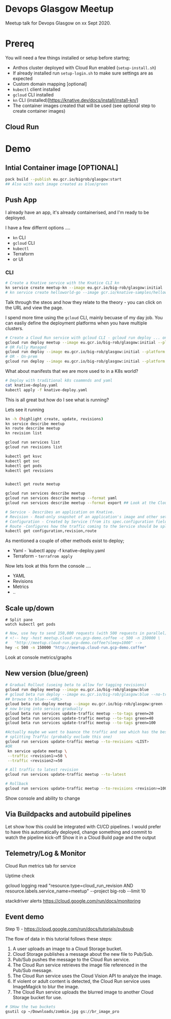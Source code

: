 # Devops Glasgow Meetup

Meetup talk for Devops Glasgow on xx Sept 2020.


# Prereq

You will need a few things installed or setup before startng;

* Anthos cluster deployed with Cloud Run enabled (`setup-install.sh`)
* If already installed run `setup-login.sh` to make sure settings are as expected
* Custom domain mapping [optional]
* `kubectl` client installed
* `gcloud` CLI installed 
* `kn` CLI (installed)[https://knative.dev/docs/install/install-kn/] 
* The container images created that will be used (see optional step to create container images)


## Cloud Run

# Demo

## Intial Container image [OPTIONAL]

```bash
pack build --publish eu.gcr.io/bigrob/glasgow:start
## Also with each image created as blue/green
```

## Push App

I already have an app, it's already containerised, and I'm ready to be deployed.

I have a few differnt options ....
* `kn` CLI
* `gcloud` CLI
* `kubectl`
* Terraform
* or UI 

### CLI

```bash
# Create a Knative service with the Knatice CLI kn
kn service create meetup-kn --image eu.gcr.io/big-rob/glasgow:initial
# kn service create helloworld-go --image gcr.io/knative-samples/helloworld-go --env TARGET="Go Sample v1"
```
Talk through the steos and how they relate to the theory - you can click on the URL and view the page. 

I spend more time using the `gcloud` CLI, mainly becuase of my day job. You can easliy define the deployment platforms when you have multiple clusters.

```bash
# Create a Cloud Run service with gcloud CLI - gcloud run deploy ... on Anthos
gcloud run deploy meetup --image eu.gcr.io/big-rob/glasgow:initial --platform gke 
# OR Fully Managed
gcloud run deploy --image eu.gcr.io/big-rob/glasgow:initial --platform managed
# OR - On-prem
gcloud run deploy --image eu.gcr.io/big-rob/glasgow:initial --platform kubernetes
```

What about manifests that we are more used to in a K8s world?

```bash
# Deploy with traditional k8s coammnds and yaml
cat knative-deploy.yaml
kubectl apply -f knative-deploy.yaml
```

This is all great but how do I see what is running?

Lets see it running

```bash
kn -h (highlight create, update, revisions)
kn service describe meetup
kn route describe meetup
kn revision list

gcloud run services list
gcloud run revisions list

kubectl get ksvc
kubectl get svc
kubectl get pods
kubectl get revisions


kubectl get route meetup 

gcloud run services describe meetup
gcloud run services describe meetup --format yaml
gcloud run services describe meetup --format export ## Look at the Cloud Run Console

```

```bash
# Service - Describes an application on Knative.
# Revision - Read-only snapshot of an application's image and other settings (created by Configuration).
# Configuration - Created by Service (from its spec.configuration field). It creates a new Revision when the revisionTemplate field changes.
# Route -Configures how the traffic coming to the Service should be split between Revisions.
kubectl get configuration,revision,route
```

As mentioned a couple of other methods exist to deploy;
* Yaml - `kubectl appy -f knative-deploy.yaml
* Terraform - `terrafrom apply`

Now lets look at this form the console ....
* YAML
* Revisions
* Metrics
* ..


<!-- ```
kubectl apply -f v1.yaml
kubectl get revisions

kubectl apply -f v2.yaml
kubectl get revisions

kubectl describe route canary
``` -->

<!-- https://cloud.google.com/cloud-build/docs/deploying-builds/deploy-cloud-run#anthos-on-google-cloud
` gcloud builds submit --tag eu.gcr.io/clijockey/glasgow` -->


## Scale up/down


```
# Split pane
watch kubectl get pods
```

```bash
# Now, use hey to send 150,000 requests (with 500 requests in parallel), each taking 1 second (leave this command running, as it will take a while to complete).
# <!-- hey -host meetup.cloud-run.gcp-demo.coffee -c 500 -n 150000 \
#   "http://meetup.cloud-run.gcp-demo.coffee?sleep=1000" -->
hey -c 500 -n 150000 "http://meetup.cloud-run.gcp-demo.coffee" 
```

Look at console metrics/graphs 

## New version (blue/green)



```bash
# Gradual Rollout (useing beta to allow for tagging revisions)
gcloud run deploy meetup --image eu.gcr.io/big-rob/glasgow:blue
# gcloud beta run deploy --image eu.gcr.io/big-rob/glasgow:blue --no-traffic --tag blue
## browse to blue---<URL>
gcloud beta run deploy meetup --image eu.gcr.io/big-rob/glasgow:green --no-traffic --tag green
# now bring into service gradually
gcloud beta run services update-traffic meetup --to-tags green=20
gcloud beta run services update-traffic meetup --to-tags green=40
gcloud beta run services update-traffic meetup --to-tags green=100
```


```bash
#Actually maybe we want to baance the traffic and see which has the best impact?
# splitting Traffic (probably exclude this one)
gcloud run services update-traffic meetup --to-revisions <LIST>
#OR
 kn service update meetup \
 --traffic <revision1>=50 \
 --traffic <revision2>=50
```

```bash
# All traffic to latest revision
gcloud run services update-traffic meetup --to-latest
```

```bash
# Rollback
gcloud run services update-traffic meetup --to-revisions <revision>=100
```

Show console and ability to change


## Via Buildpacks and autobuild pipelines

Let show how this could be integrated with CI/CD pipelines.
I would prefer to have this automatically deployed, change something and commit to watch the pipeline kick-off
Show it in a Cloud Build page and the output


## Telemetry/Log & Monitor

Cloud Run metrics tab for service

Uptime check

gcloud logging read "resource.type=cloud_run_revision AND resource.labels.service_name=meetup" --project big-rob --limit 10

stackdriver
alerts
https://cloud.google.com/run/docs/monitoring

## Event demo
Step 1) - https://cloud.google.com/run/docs/tutorials/pubsub

The flow of data in this tutorial follows these steps:
1) A user uploads an image to a Cloud Storage bucket.
2) Cloud Storage publishes a message about the new file to Pub/Sub.
3) Pub/Sub pushes the message to the Cloud Run service.
4) The Cloud Run service retrieves the image file referenced in the Pub/Sub message.
5) The Cloud Run service uses the Cloud Vision API to analyze the image.
6) If violent or adult content is detected, the Cloud Run service uses ImageMagick to blur the image.
7) The Cloud Run service uploads the blurred image to another Cloud Storage bucket for use.

```bash
# SHow the two buckets
gsutil cp ~/Downloads/zombie.jpg gs://br_image_pro                                                    ─╯

```